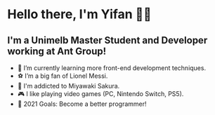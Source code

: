 # Hello there, I'm Yifan 👋🏻

## I'm a Unimelb Master Student and Developer working at Ant Group!

- 🌱 I’m currently learning more front-end development techniques.
- ⚽️ I’m a big fan of Lionel Messi.
- 🌸 I'm addicted to Miyawaki Sakura.
- 🎮 I like playing video games (PC, Nintendo Switch, PS5).
- 🥅 2021 Goals: Become a better programmer!
